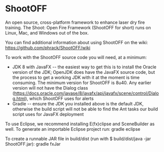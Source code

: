 ShootOFF
========

An open source, cross-platform framework to enhance laser dry fire training. The Shoot: Open Fire Framework (ShootOFF for short) runs on Linux, Mac, and Windows out of the box.

You can find additional information about using ShootOFF on the wiki: https://github.com/phrack/ShootOFF/wiki

To work with the ShootOFF source code you will need, at a minimum:

* JDK 8 with JavaFX -- the easiest way to get this is to install the Oracle version of the JDK; OpenJDK does have the JavaFX source code, but the process to get a working JDK with it at the moment is time consuming. The minimum version for ShootOFF is 8u40. Any earlier version will not have the Dialog class (https://docs.oracle.com/javase/8/javafx/api/javafx/scene/control/Dialog.html), which ShootOFF uses for alerts
* Gradle -- ensure the JDK you installed above is the default JDK, otherwise the build script will not be able to find the Ant tasks our build script uses for JavaFX deployment

To use Eclipse, we recommend installing E(fx)clipse and SceneBuilder as well. To generate an importable Eclipse project run: gradle eclipse

To create a runnable JAR file in build/dist (run with $ build/dist/java -jar ShootOFF.jar): gradle fxJar
